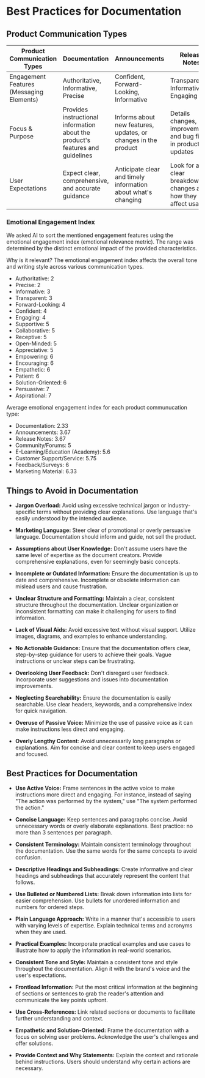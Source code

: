 # Best Practices for Documentation

## Product Communication Types

| Product Communication Types | Documentation | Announcements | Release Notes | E-Learning/Education (Academy) | Customer Support/Service | Marketing Material | Community/Forums | Feedback/Surveys |
| --------------------------- | ------------- | ------------- | ------------- | ----------------------------- | ------------------------ | ------------------ | ---------------- | ----------------- |
| Engagement Features (Messaging Elements) | Authoritative, Informative, Precise | Confident, Forward-Looking, Informative | Transparent, Informative, Engaging | Supportive, Encouraging, Empowering | Empathetic, Patient, Solution-Oriented | Persuasive, Aspirational, Engaging | Supportive, Collaborative, Informative | Receptive, Open-Minded, Appreciative |
| Focus & Purpose             | Provides instructional information about the product's features and guidelines | Informs about new features, updates, or changes in the product | Details changes, improvements, and bug fixes in product updates | Educates users through tutorials, courses, or resources on product usage | Assists users with queries, issues, or guidance related to the product | Promotes the product, highlighting benefits and persuading engagement | Fosters interaction, discussions, shared experiences among users | Gathers opinions, suggestions, and feedback for product improvement |
| User Expectations           | Expect clear, comprehensive, and accurate guidance | Anticipate clear and timely information about what's changing | Look for a clear breakdown of changes and how they affect usage | Seek step-by-step, easy-to-understand guidance to improve skills | Expect responsive and helpful assistance in problem resolution | Anticipate compelling information about the product's value | Seek advice, shared experiences, and solutions in a collaborative environment | Expects a platform to express opinions and see improvements based on feedback |

### Emotional Engagement Index

We asked AI to sort the mentioned engagement features using the emotional engagement index (emotional relevance metric). The range was determined by the distinct emotional impact of the provided characteristics.

Why is it relevant? The emotional engagement index affects the overall tone and writing style across various communication types.

- Authoritative: 2
- Precise: 2
- Informative: 3
- Transparent: 3
- Forward-Looking: 4
- Confident: 4
- Engaging: 4
- Supportive: 5
- Collaborative: 5
- Receptive: 5
- Open-Minded: 5
- Appreciative: 5
- Empowering: 6
- Encouraging: 6
- Empathetic: 6
- Patient: 6
- Solution-Oriented: 6
- Persuasive: 7
- Aspirational: 7

Average emotional engagement index for each product communucation type:

- Documentation: 2.33
- Announcements: 3.67
- Release Notes: 3.67
- Community/Forums: 5
- E-Learning/Education (Academy): 5.6
- Customer Support/Service: 5.75
- Feedback/Surveys: 6
- Marketing Material: 6.33

## Things to Avoid in Documentation

- **Jargon Overload:** Avoid using excessive technical jargon or industry-specific terms without providing clear explanations. Use language that's easily understood by the intended audience.

- **Marketing Language:** Steer clear of promotional or overly persuasive language. Documentation should inform and guide, not sell the product.

- **Assumptions about User Knowledge:** Don't assume users have the same level of expertise as the document creators. Provide comprehensive explanations, even for seemingly basic concepts.

- **Incomplete or Outdated Information:** Ensure the documentation is up to date and comprehensive. Incomplete or obsolete information can mislead users and cause frustration.

- **Unclear Structure and Formatting:** Maintain a clear, consistent structure throughout the documentation. Unclear organization or inconsistent formatting can make it challenging for users to find information.

- **Lack of Visual Aids:** Avoid excessive text without visual support. Utilize images, diagrams, and examples to enhance understanding.

- **No Actionable Guidance:** Ensure that the documentation offers clear, step-by-step guidance for users to achieve their goals. Vague instructions or unclear steps can be frustrating.

- **Overlooking User Feedback:** Don't disregard user feedback. Incorporate user suggestions and issues into documentation improvements.

- **Neglecting Searchability:** Ensure the documentation is easily searchable. Use clear headers, keywords, and a comprehensive index for quick navigation.

- **Overuse of Passive Voice:** Minimize the use of passive voice as it can make instructions less direct and engaging.

- **Overly Lengthy Content**: Avoid unnecessarily long paragraphs or explanations. Aim for concise and clear content to keep users engaged and focused.

## Best Practices for Documentation

- **Use Active Voice:** Frame sentences in the active voice to make instructions more direct and engaging. For instance, instead of saying "The action was performed by the system," use "The system performed the action."

- **Concise Language:** Keep sentences and paragraphs concise. Avoid unnecessary words or overly elaborate explanations. Best practice: no more than 3 sentences per paragraph.

- **Consistent Terminology:** Maintain consistent terminology throughout the documentation. Use the same words for the same concepts to avoid confusion.

- **Descriptive Headings and Subheadings:** Create informative and clear headings and subheadings that accurately represent the content that follows.

- **Use Bulleted or Numbered Lists:** Break down information into lists for easier comprehension. Use bullets for unordered information and numbers for ordered steps.

- **Plain Language Approach:** Write in a manner that's accessible to users with varying levels of expertise. Explain technical terms and acronyms when they are used.

- **Practical Examples:** Incorporate practical examples and use cases to illustrate how to apply the information in real-world scenarios.

- **Consistent Tone and Style:** Maintain a consistent tone and style throughout the documentation. Align it with the brand's voice and the user's expectations.

- **Frontload Information:** Put the most critical information at the beginning of sections or sentences to grab the reader's attention and communicate the key points upfront.

- **Use Cross-References:** Link related sections or documents to facilitate further understanding and context.

- **Empathetic and Solution-Oriented:** Frame the documentation with a focus on solving user problems. Acknowledge the user's challenges and offer solutions.

- **Provide Context and Why Statements:** Explain the context and rationale behind instructions. Users should understand why certain actions are necessary.
